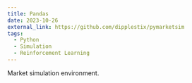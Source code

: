 ```yaml
---
title: Pandas
date: 2023-10-26
external_link: https://github.com/dipplestix/pymarketsim
tags:
  - Python
  - Simulation
  - Reinforcement Learning
---
```


Market simulation environment.

<!--more-->
